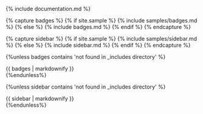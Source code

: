 {% include documentation.md %}

{% capture badges %}
{% if site.sample %}
{% include samples/badges.md %}
{% else %}
{% include badges.md %}
{% endif %}
{% endcapture %}

{% capture sidebar %}
{% if site.sample %}
{% include samples/sidebar.md %}
{% else %}
{% include sidebar.md %}
{% endif %}
{% endcapture %}

{%unless badges contains 'not found in _includes directory' %}
<div class="right-pane-widget--container no-top-border">
<div class="project-sub-link--wrapper">
{{ badges | markdownify }}
</div>
</div>
{%endunless%}

{%unless sidebar contains 'not found in _includes directory' %}
<div class="right-pane-widget--container no-top-border project-sidebar-resource--wrapper">
{{ sidebar | markdownify }}
</div>
{%endunless%}
